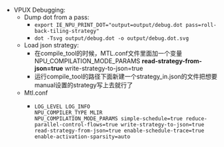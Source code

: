 - VPUX Debugging:
	- Dump dot from a pass:
		- `export IE_NPU_PRINT_DOT="output=output/debug.dot pass=roll-back-tiling-strategy"`
		- `dot -Tsvg output/debug.dot -o output/debug.dot.svg`
	- Load json strategy:
		- 在compile_tool的时候，MTL.conf文件里面加一个变量 NPU_COMPILATION_MODE_PARAMS **read-strategy-from-json=true** write-strategy-to-json=true
		- 运行compile_tool的路径下面新建一个strategy_in.json的文件把想要manual设置的strategy写上去就行了
	- Mtl.conf
		- ```
		  LOG_LEVEL LOG_INFO
		  NPU_COMPILER_TYPE MLIR
		  NPU_COMPILATION_MODE_PARAMS simple-schedule=true reduce-parallel-control-flows=true write-strategy-to-json=true read-strategy-from-json=true enable-schedule-trace=true enable-activation-sparsity=auto
		  ```